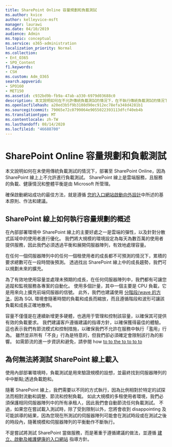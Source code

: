 ```yaml
---
title: SharePoint Online 容量規劃和負載測試
ms.author: kvice
author: kelleyvice-msft
manager: laurawi
ms.date: 04/10/2019
audience: Admin
ms.topic: conceptual
ms.service: o365-administration
localization_priority: Normal
ms.collection:
- Ent_O365
- SPO_Content
f1.keywords:
- CSH
ms.custom: Adm_O365
search.appverid:
- SPO160
- MET150
ms.assetid: c932bd9b-fb9a-47ab-a330-6979d03688c0
description: 本文說明如何在不允許傳統負載測試的情況下，在不執行傳統負載測試的情況下，部署至 SharePoint Online。
ms.openlocfilehash: a20ed3b5f9b3108d90ec912ec78efa348d4281b1
ms.sourcegitcommit: 79065e72c0799064e9055022393113dfcf40eb4b
ms.translationtype: MT
ms.contentlocale: zh-TW
ms.lasthandoff: 08/14/2020
ms.locfileid: "46688700"
---
```

# <a name="capacity-planning-and-load-testing-sharepoint-online"></a>SharePoint Online 容量規劃和負載測試
本文說明如何在未使用傳統負載測試的情況下，部署至 SharePoint Online，因為 SharePoint 線上上不允許進行負載測試。 SharePoint 線上是雲端服務，且服務的負載、健康情況和整體平衡是由 Microsoft 所管理。
  
確保啟動網站成功的最佳方法，就是遵循 [您的入口網站啟動向外設計](planportallaunchroll-out.md)中所述的基本原則、作法和建議。

## <a name="overview-of-how-sharepoint-online-performs-capacity-planning"></a>SharePoint 線上如何執行容量規劃的概述 
在內部部署環境中 SharePoint 線上的主要好處之一是雲端的彈性，以及針對分散式區域中的使用者進行優化。 我們將大規模的環境設定為每天為數百萬的使用者提供服務，因此我們必須透過平衡和展開伺服器陣列，有效地處理容量。
  
在任何一個伺服器陣列中的任何一個租使用者的成長都不可預測的情況下，累積的要求總數可在一段時間後預測。 透過找出 SharePoint 線上中的成長趨勢，我們可以規劃未來的擴充。
  
為了有效地使用容量並處理未預期的成長，在任何伺服器陣列中，我們都有可讓您追蹤和監視服務各專案的自動化。 使用多個計量，其中一個主要是 CPU 負載，它是用來向上擴充前端伺服器的信號。 此外，我們也建議使用 [分階段/wave 的方法](planportallaunchroll-out.md)，因為 SQL 環境會隨著時間的負載和成長而縮放，而且遵循階段和波形可讓該負載和成長正確地散佈。 

容量不僅僅是在連續新增更多硬體，也適用于管理和控制該容量，以確保其可提供有效的負載要求。 我們建議客戶遵循建議的指導方針，以確保獲得最佳的體驗。 這也表示我們有節流模式和控制措施，以確保我們不允許在服務中執行「濫用」行為。 雖然並非所有「不良」行為是特意的，但我們卻必須確定會限制該行為的影響。 如需節流的進一步資訊和避免，請參閱 how [to to the to to to to](https://docs.microsoft.com/sharepoint/dev/general-development/how-to-avoid-getting-throttled-or-blocked-in-sharepoint-online)

## <a name="why-you-cannot-load-test-sharepoint-online"></a>為何無法將測試 SharePoint 線上載入
使用內部部署環境時，負載測試是用來驗證規模的設想，並最終找到伺服器陣列的中中斷點;透過負載飽和。 

隨著 SharePoint 線上，我們需要以不同的方式執行，因為比例相對於特定的試探法而相對流動和調整、節流和控制負載。 如此大規模的多租使用者環境，我們必須保護相同伺服器陣列中的所有承租人，因此我們會自動節流任何負載測試。 不過，如果您在嘗試載入測試時，除了受到限制以外，您將會收到 disappointing 及可能誤導的結果，因為您現在所測試的伺服器陣列可能會在測試時段或在測試之後的時段內，隨著規模和伺服器陣列的平衡動作不斷執行。

不是嘗試將測試 SharePoint 當做服務，而是著重于遵循建議的做法，並遵循 [建立、啟動及維護健康的入口網站](https://go.microsoft.com/fwlink/?linkid=2105838) 指導方針。
